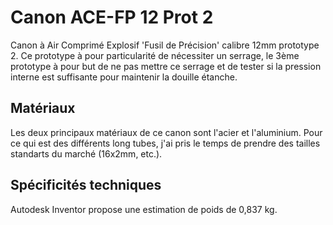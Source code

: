 # Canon ACE-FP 12 Prot 2
Canon à Air Comprimé Explosif 'Fusil de Précision' calibre 12mm prototype 2.
Ce prototype à pour particularité de nécessiter un serrage, le 3ème prototype à pour but de ne pas mettre ce serrage et de tester si la pression interne est suffisante pour maintenir la douille étanche.

## Matériaux
Les deux principaux matériaux de ce canon sont l'acier et l'aluminium. Pour ce qui est des différents long tubes, j'ai pris le temps de prendre des tailles standarts du marché (16x2mm, etc.).

## Spécificités techniques
Autodesk Inventor propose une estimation de poids de 0,837 kg.